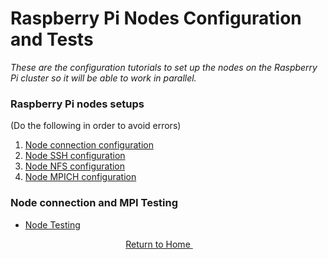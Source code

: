 # Raspberry Pi Nodes Configuration and Tests

*These are the configuration tutorials to set up the nodes on the Raspberry Pi cluster so it will be able to work in parallel.*

### Raspberry Pi nodes setups
(Do the following in order to avoid errors)
1. [Node connection configuration](https://github.com/ReinhartC/Parallel-RSA-on-Raspberry-Pi/blob/master/Configurations/Connections.md "Connections config")
2. [Node SSH configuration](https://github.com/ReinhartC/Parallel-RSA-on-Raspberry-Pi/blob/master/Configurations/SSH.md "SSH config")
3. [Node NFS configuration](https://github.com/ReinhartC/Parallel-RSA-on-Raspberry-Pi/blob/master/Configurations/NFS.md "NFS config")
4. [Node MPICH configuration](https://github.com/ReinhartC/Parallel-RSA-on-Raspberry-Pi/blob/master/Configurations/MPICH.md "MPICH config")

### Node connection and MPI Testing
+ [Node Testing](https://github.com/ReinhartC/Parallel-RSA-on-Raspberry-Pi/blob/master/Configurations/Testing.md "Testing")

<p align="center">
    <a href="https://github.com/ReinhartC/Parallel-RSA-on-Raspberry-Pi/tree/master">
        Return to Home
    </a>  
</p>
